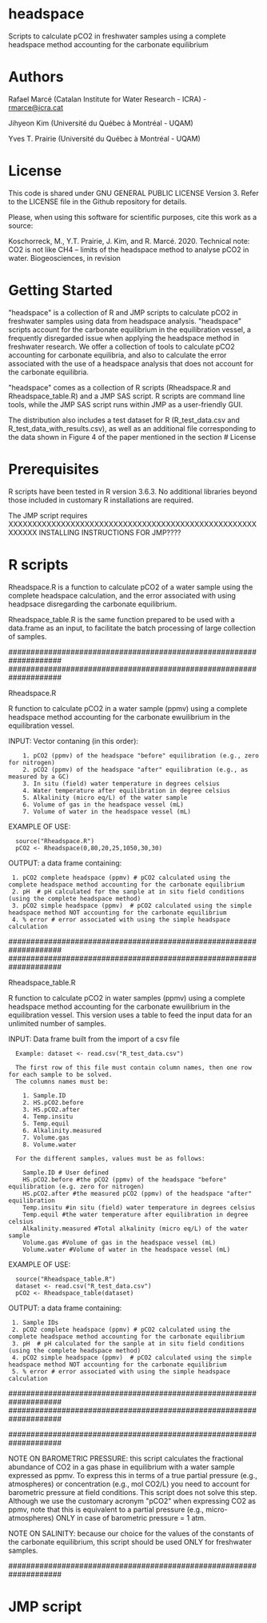 # headspace
Scripts to calculate pCO2 in freshwater samples using a complete headspace method accounting for the carbonate equilibrium

# Authors
Rafael Marcé (Catalan Institute for Water Research - ICRA) - rmarce@icra.cat

Jihyeon Kim (Université du Québec à Montréal - UQAM) 

Yves T. Prairie (Université du Québec à Montréal - UQAM)

# License
This code is shared under GNU GENERAL PUBLIC LICENSE Version 3. 
Refer to the LICENSE file in the Github repository for details.

Please, when using this software for scientific purposes, cite this work as a source:

Koschorreck, M., Y.T. Prairie, J. Kim, and R. Marcé. 2020. Technical note: CO2 is not like CH4 – limits of the headspace method to analyse pCO2 in water. Biogeosciences, in revision

# Getting Started

"headspace" is a collection of R and JMP scripts to calculate pCO2 in freshwater samples using data from headspace analysis. "headspace" scripts account for the carbonate equilibrium in the equilibration vessel, a frequently disregarded issue when applying the headspace method in freshwater research. We offer a collection of tools to calculate pCO2 accounting for carbonate equilibria, and also to calculate the error associated with the use of a headspace analysis that does not account for the carbonate equilibria.

"headspace" comes as a collection of R scripts (Rheadspace.R and Rheadspace_table.R) and a JMP SAS script. R scripts are command line tools, while the JMP SAS script runs within JMP as a user-friendly GUI. 

The distribution also includes a test dataset for R (R_test_data.csv and R_test_data_with_results.csv), as well as an additional file corresponding to the data shown in Figure 4 of the paper mentioned in the section # License  

# Prerequisites

R scripts have been tested in R version 3.6.3. No additional libraries beyond those included in customary R installations are required.

The JMP script requires XXXXXXXXXXXXXXXXXXXXXXXXXXXXXXXXXXXXXXXXXXXXXXXXXXXXXXXXXX
INSTALLING INSTRUCTIONS FOR JMP????

# R scripts

Rheadspace.R is a function to calculate pCO2 of a water sample using the complete headspace calculation, and the error associated with using headpsace disregarding the carbonate equilibrium.

Rheadspace_table.R is the same function prepared to be used with a data.frame as an input, to facilitate the batch processing of large collection of samples.


####################################################################
####################################################################

Rheadspace.R

R function to calculate pCO2 in a water sample (ppmv) using a complete headspace method accounting for the
carbonate ewuilibrium in the equilibration vessel.

INPUT:
      Vector contaning (in this order):

        1. pCO2 (ppmv) of the headspace "before" equilibration (e.g., zero for nitrogen)
        2. pCO2 (ppmv) of the headspace "after" equilibration (e.g., as measured by a GC)
        3. In situ (field) water temperature in degrees celsius
        4. Water temperature after equilibration in degree celsius
        5. Alkalinity (micro eq/L) of the water sample
        6. Volume of gas in the headspace vessel (mL)
        7. Volume of water in the headspace vessel (mL)

EXAMPLE OF USE:

      source("Rheadspace.R")
      pCO2 <- Rheadspace(0,80,20,25,1050,30,30)

OUTPUT: a data frame containing:

     1. pCO2 complete headspace (ppmv) # pCO2 calculated using the complete headspace method accounting for the carbonate equilibrium
     2. pH  # pH calculated for the sanple at in situ field conditions (using the complete headspace method)
     3. pCO2 simple headspace (ppmv)  # pCO2 calculated using the simple headspace method NOT accounting for the carbonate equilibrium
     4. % error # error associated with using the simple headspace calculation



####################################################################
####################################################################

Rheadspace_table.R

R function to calculate pCO2 in water samples (ppmv) using a complete headspace method accounting for the
carbonate ewuilibrium in the equilibration vessel. This version uses a table to feed the input data for
an unlimited number of samples.

INPUT:
      Data frame built from the import of a csv file
      
      Example: dataset <- read.csv("R_test_data.csv")
      
      The first row of this file must contain column names, then one row for each sample to be solved.
      The columns names must be:

        1. Sample.ID
        2. HS.pCO2.before
        3. HS.pCO2.after
        4. Temp.insitu
        5. Temp.equil
        6. Alkalinity.measured
        7. Volume.gas
        8. Volume.water

      For the different samples, values must be as follows:

        Sample.ID # User defined
        HS.pCO2.before #the pCO2 (ppmv) of the headspace "before" equilibration (e.g. zero for nitrogen)
        HS.pCO2.after #the measured pCO2 (ppmv) of the headspace "after" equilibration
        Temp.insitu #in situ (field) water temperature in degrees celsius
        Temp.equil #the water temperature after equilibration in degree celsius
        Alkalinity.measured #Total alkalinity (micro eq/L) of the water sample
        Volume.gas #Volume of gas in the headspace vessel (mL)
        Volume.water #Volume of water in the headspace vessel (mL)

EXAMPLE OF USE:

      source("Rheadspace_table.R")
      dataset <- read.csv("R_test_data.csv")
      pCO2 <- Rheadspace_table(dataset)

OUTPUT: a data frame containing:

     1. Sample IDs
     2. pCO2 complete headspace (ppmv) # pCO2 calculated using the complete headspace method accounting for the carbonate equilibrium
     3. pH  # pH calculated for the sanple at in situ field conditions (using the complete headspace method)
     4. pCO2 simple headspace (ppmv)  # pCO2 calculated using the simple headspace method NOT accounting for the carbonate equilibrium
     5. % error # error associated with using the simple headspace calculation

####################################################################
####################################################################


####################################################################

 NOTE ON BAROMETRIC PRESSURE: this script calculates the fractional abundance of CO2 in a gas phase in
                              equilibrium with a water sample expressed as ppmv. To express this in terms
                              of a true partial pressure (e.g., atmospheres) or concentration (e.g., mol CO2/L)
                              you need to account for barometric pressure at field conditions. This script does
                              not solve this step. Although we use the customary acronym "pCO2" when expressing
                              CO2 as ppmv, note that this is equivalent to a partial pressure (e.g., micro-atmospheres)
                              ONLY in case of barometric pressure = 1 atm.

 NOTE ON SALINITY: because our choice for the values of the constants of the carbonate equilibrium,
                   this script should be used ONLY for freshwater samples.
                   
####################################################################


# JMP script

